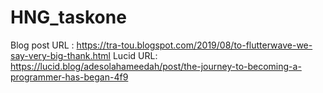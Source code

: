 # HNG_taskone
Blog post URL : https://tra-tou.blogspot.com/2019/08/to-flutterwave-we-say-very-big-thank.html
Lucid URL: https://lucid.blog/adesolahameedah/post/the-journey-to-becoming-a-programmer-has-began-4f9
